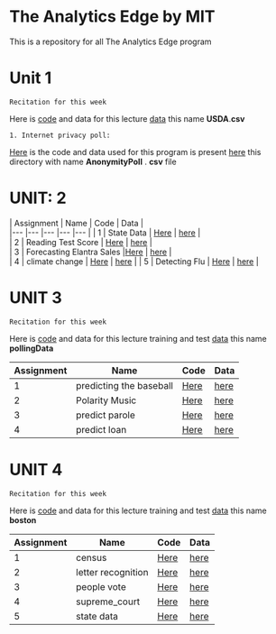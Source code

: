 # The Analytics Edge by MIT
This is a repository for all The Analytics Edge program 
# Unit 1 #
~~~
Recitation for this week
~~~
Here is [code](https://github.com/anilcs13m/DATA_analytics/blob/master/Unit1_Recitation.R) and data for this lecture [data](https://github.com/anilcs13m/DATA_analytics/tree/master/data) this name **USDA**.**csv**

~~~
1. Internet privacy poll:
~~~
[Here](https://github.com/anilcs13m/DATA_analytics/blob/master/InternetPrivacyPoll.R) is the code and data used for this program is 
present [here](https://github.com/anilcs13m/DATA_analytics/tree/master/data) this directory with name **AnonymityPoll** . **csv** file

# UNIT: 2 #

|  Assignment 	|  Name 	|   Code	|  Data 	|  
|---	|---	|---	|---	|---	|
|   1	|  State Data 	| [Here](https://github.com/anilcs13m/DATA_analytics/blob/master/StateData.R)  	| [here](https://github.com/anilcs13m/DATA_analytics/tree/master/data)  	|   	
|   2	| Reading Test Score   	| [Here](https://github.com/anilcs13m/DATA_analytics/blob/master/Reading_Test_Score.R)  	| [here](https://github.com/anilcs13m/DATA_analytics/tree/master/data)  	|   
|   3	| Forecasting Elantra Sales  	|[Here](https://github.com/anilcs13m/DATA_analytics/blob/master/elantra.R)   	|  [here](https://github.com/anilcs13m/DATA_analytics/tree/master/data) 	|   
|   4   | climate change      | [Here](https://github.com/anilcs13m/DATA_analytics/blob/master/climate_change.R)     |  [here](https://github.com/anilcs13m/DATA_analytics/tree/master/data)     |
|   5   | Detecting Flu      |  [Here](https://github.com/anilcs13m/DATA_analytics/blob/master/Detecting_Flu.R)     |  [here](https://github.com/anilcs13m/DATA_analytics/tree/master/data)     |

# UNIT 3 #

~~~
Recitation for this week
~~~
Here is [code](https://github.com/anilcs13m/DATA_analytics/blob/master/Unit3_Recitation.R) and data for this lecture training and test [data](https://github.com/anilcs13m/DATA_analytics/tree/master/data) this name **pollingData**

 
| Assignment | Name  | Code  | Data |
|---         |---    |---    |---   |
|     1      |predicting the baseball | [Here](https://github.com/anilcs13m/DATA_analytics/blob/master/baseball.R) | [here](https://github.com/anilcs13m/DATA_analytics/tree/master/data)|
| 2    | Polarity Music     | [Here](https://github.com/anilcs13m/DATA_analytics/blob/master/polarity_music.R)      |  [here](https://github.com/anilcs13m/DATA_analytics/tree/master/data)|
|3 | predict parole| [Here](https://github.com/anilcs13m/DATA_analytics/blob/master/predicting_parole.R) | [here](https://github.com/anilcs13m/DATA_analytics/tree/master/data)|
|4 | predict loan | [Here](https://github.com/anilcs13m/DATA_analytics/blob/master/predicting_loan.R) | [here](https://github.com/anilcs13m/DATA_analytics/tree/master/data)|


# UNIT 4 #

~~~
Recitation for this week
~~~
Here is [code](https://github.com/anilcs13m/DATA_analytics/blob/master/Unit4_Recitation.R) and data for this lecture training and test [data](https://github.com/anilcs13m/DATA_analytics/tree/master/data) this name **boston**

 
| Assignment | Name  | Code  | Data |
|---         |---    |---    |---   |
|     1      |census | [Here](https://github.com/anilcs13m/DATA_analytics/blob/master/census.R) | [here](https://github.com/anilcs13m/DATA_analytics/tree/master/data)|
| 2    | letter recognition  | [Here](https://github.com/anilcs13m/DATA_analytics/blob/master/letter_recognition.R)      |  [here](https://github.com/anilcs13m/DATA_analytics/tree/master/data)|
|3 | people vote| [Here](https://github.com/anilcs13m/DATA_analytics/blob/master/people_vote.R) | [here](https://github.com/anilcs13m/DATA_analytics/tree/master/data)|
|4 | supreme_court| [Here](https://github.com/anilcs13m/DATA_analytics/blob/master/supreme_court.R) | [here](https://github.com/anilcs13m/DATA_analytics/tree/master/data)|
| 5| state data | [Here](https://github.com/anilcs13m/DATA_analytics/blob/master/state_data.R) | [here](https://github.com/anilcs13m/DATA_analytics/tree/master/data)|